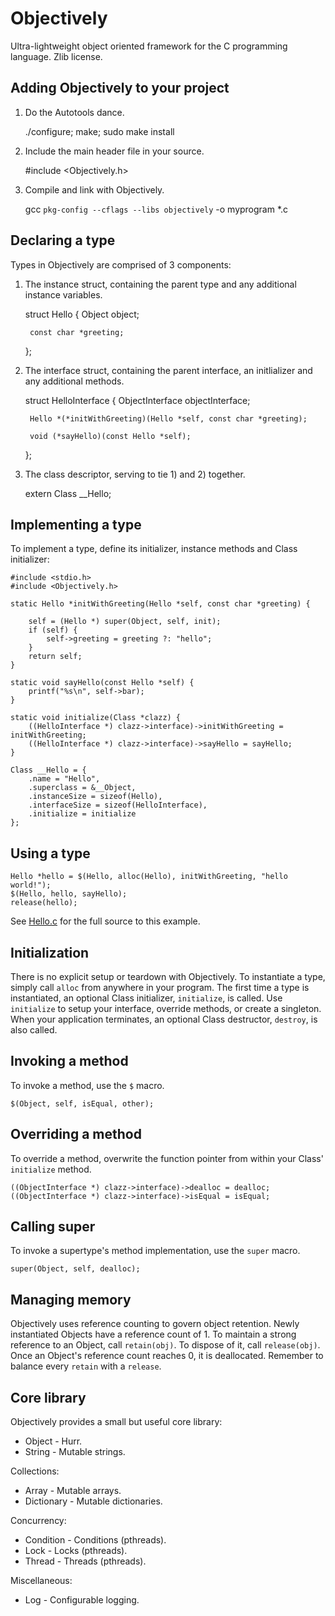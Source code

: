 Objectively
===
Ultra-lightweight object oriented framework for the C programming language. Zlib license.

Adding Objectively to your project
---

1) Do the Autotools dance.

    ./configure; make; sudo make install

2) Include the main header file in your source.

    #include <Objectively.h>

3) Compile and link with Objectively.

    gcc `pkg-config --cflags --libs objectively` -o myprogram *.c

Declaring a type
---

Types in Objectively are comprised of 3 components:

1) The instance struct, containing the parent type and any additional instance variables.

    struct Hello {
        Object object;
        
        const char *greeting;
    };
    
2) The interface struct, containing the parent interface, an initlializer and any additional methods.

    struct HelloInterface {
        ObjectInterface objectInterface;
        
        Hello *(*initWithGreeting)(Hello *self, const char *greeting);
        
        void (*sayHello)(const Hello *self);
    };

3) The class descriptor, serving to tie 1) and 2) together.

    extern Class __Hello;

Implementing a type
---

To implement a type, define its initializer, instance methods and Class initializer:

    #include <stdio.h>
    #include <Objectively.h>
            
    static Hello *initWithGreeting(Hello *self, const char *greeting) {
        
        self = (Hello *) super(Object, self, init);
        if (self) {
            self->greeting = greeting ?: "hello";
        }
        return self;
    }
        
    static void sayHello(const Hello *self) {
        printf("%s\n", self->bar);
    }
    
    static void initialize(Class *clazz) {
        ((HelloInterface *) clazz->interface)->initWithGreeting = initWithGreeting;
        ((HelloInterface *) clazz->interface)->sayHello = sayHello;
    }

    Class __Hello = {
        .name = "Hello",
        .superclass = &__Object,
        .instanceSize = sizeof(Hello),
        .interfaceSize = sizeof(HelloInterface),
        .initialize = initialize
    };
    
Using a type
---

    Hello *hello = $(Hello, alloc(Hello), initWithGreeting, "hello world!");
    $(Hello, hello, sayHello);
    release(hello);


See [Hello.c](Tests/Objectively/Hello.c) for the full source to this example.

Initialization
---
There is no explicit setup or teardown with Objectively. To instantiate a type, simply call `alloc` from anywhere in your program. The first time a type is instantiated, an optional Class initializer, `initialize`, is called. Use `initialize` to setup your interface, override methods, or create a singleton. When your application terminates, an optional Class destructor, `destroy`, is also called.

Invoking a method
---
To invoke a method, use the `$` macro.

    $(Object, self, isEqual, other);

Overriding a method
---
To override a method, overwrite the function pointer from within your Class' `initialize` method.

    ((ObjectInterface *) clazz->interface)->dealloc = dealloc;
    ((ObjectInterface *) clazz->interface)->isEqual = isEqual;

Calling super
---
To invoke a supertype's method implementation, use the `super` macro.

    super(Object, self, dealloc);
    
Managing memory
---
Objectively uses reference counting to govern object retention. Newly instantiated Objects have a reference count of 1. To maintain a strong reference to an Object, call `retain(obj)`. To dispose of it, call `release(obj)`. Once an Object's reference count reaches 0, it is deallocated. Remember to balance every `retain` with a `release`.

Core library
---
Objectively provides a small but useful core library:

 * Object - Hurr.
 * String - Mutable strings.

Collections:

 * Array - Mutable arrays.
 * Dictionary - Mutable dictionaries.

Concurrency:

 * Condition - Conditions (pthreads).
 * Lock - Locks (pthreads).
 * Thread - Threads (pthreads).

Miscellaneous:
 * Log - Configurable logging.
